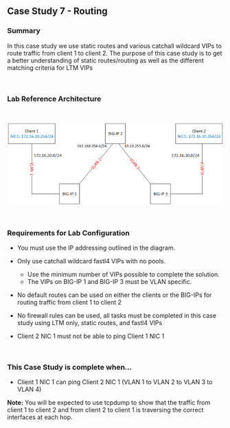 
## Case Study 7 - Routing 

### Summary  

In this case study we use static routes and various catchall wildcard VIPs to route traffic from client 1 to client 2.  The purpose of this case study is to get a better understanding of static routes/routing as well as the different matching criteria for LTM VIPs  

<br/>  

### Lab Reference Architecture  
<br/>  

![Case Study Routing Lab Diagram](https://github.com/grmarxer/Onboarding/blob/master/diagrams/CaseStudy_routing_p1.png)  

<br/>  


### Requirements for Lab Configuration  

- You must use the IP addressing outlined in the diagram.  

- Only use catchall wildcard fastl4 VIPs with no pools.  

    - Use the minimum number of VIPs possible to complete the solution.  
    - The VIPs on BIG-IP 1 and BIG-IP 3 must be VLAN specific.  

- No default routes can be used on either the clients or the BIG-IPs for routing traffic from client 1 to client 2

- No firewall rules can be used, all tasks must be completed in this case study using LTM only, static routes, and fastl4 VIPs

- Client 2 NIC 1 must not be able to ping Client 1 NIC 1    

<br/>  

### This Case Study is complete when...  

- Client 1 NIC 1 can ping Client 2 NIC 1 (VLAN 1 to VLAN 2 to VLAN 3 to VLAN 4)  

__Note:__  You will be expected to use tcpdump to show that the traffic from client 1 to client 2 and from client 2 to client 1 is traversing the correct interfaces at each hop.  